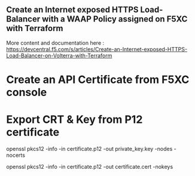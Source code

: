 ## Create an Internet exposed HTTPS Load-Balancer with a WAAP Policy assigned on F5XC with Terraform

More content and documentation here : https://devcentral.f5.com/s/articles/Create-an-Internet-exposed-HTTPS-Load-Balancer-on-Volterra-with-Terraform

Create an API Certificate from F5XC console
===========================================

Export CRT & Key from P12 certificate
=====================================

openssl pkcs12 -info -in certificate.p12 -out private_key.key -nodes -nocerts

openssl pkcs12 -info -in certificate.p12 -out certificate.cert -nokeys
